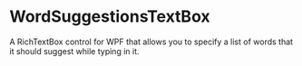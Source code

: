 # WordSuggestionsTextBox
A RichTextBox control for WPF that allows you to specify a list of words that it should suggest while typing in it.
